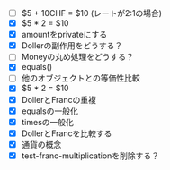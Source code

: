 - [ ] $5 + 10CHF = $10  (レートが2:1の場合)
- [x] $5 * 2 = $10
- [x] amountをprivateにする
- [x] Dollerの副作用をどうする？
- [ ] Moneyの丸め処理をどうする？
- [x] equals()
- [ ] 他のオブジェクトとの等価性比較
- [x] $5 * 2 = $10
- [x] DollerとFrancの重複
- [x] equalsの一般化
- [x] timesの一般化
- [x] DollerとFrancを比較する
- [x] 通貨の概念
- [x] test-franc-multiplicationを削除する？
